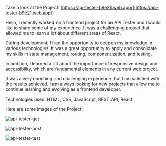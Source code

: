 Take a look at the Project: [https://api-tester-b9e21.web.app/](https://api-tester-b9e21.web.app/)

Hello, I recently worked on a frontend project for an API Tester and I would like to share some of my experience. It was a challenging project that allowed me to learn a lot about different areas of React.

During development, I had the opportunity to deepen my knowledge in various technologies. It was a great opportunity to apply and consolidate my skills in state management, routing, componentization, and testing.

In addition, I learned a lot about the importance of responsive design and accessibility, which are fundamental elements in any current web project.

It was a very enriching and challenging experience, but I am satisfied with the results achieved. I am always looking for new projects that allow me to continue learning and evolving as a frontend developer.

Technologies used: HTML, CSS, JavaScript, REST API, React.

Here are some images of the Project:

![api-tester-get](https://github.com/PedroRennaMoore/api-tester/assets/113116512/c3d491f8-f118-42c9-bcb2-97f2a2e93712)

![api-tester-post](https://github.com/PedroRennaMoore/api-tester/assets/113116512/2f0e8c25-249e-43c0-a827-914438163524)

![api-tester-test](https://github.com/PedroRennaMoore/api-tester/assets/113116512/3d3fd73e-c2a4-4651-ae8f-ed3b7370bb9f)

